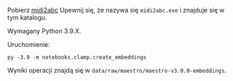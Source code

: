 Pobierz [midi2abc](https://github.com/sshlien/abcmidi)
Upewnij się, że nazywa się `midi2abc.exe` i znajduje się w tym katalogu.

Wymagany Python 3.9.X.

Uruchomienie:
```
py -3.9 -m notebooks.clamp.create_embeddings
```

Wyniki operacji znajdą się w `data/raw/maestro/maestro-v3.0.0-embeddings`.

